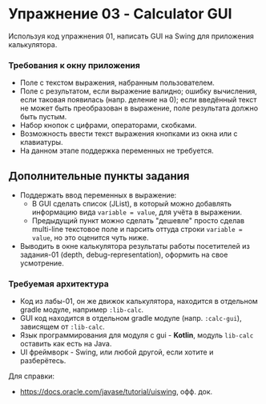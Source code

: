 # Упражнение 03 - Calculator GUI

Используя код упражнения 01, написать GUI на Swing для приложения калькулятора.

### Требования к окну приложения

- Поле с текстом выражения, набранным пользователем.
- Поле с результатом, если выражение валидно; ошибку вычисления, если таковая появилась (напр. деление на 0);
  если введённый текст не может быть преобразован в выражение, поле результата должно быть пустым.
- Набор кнопок с цифрами, операторами, скобками.
- Возможность ввести текст выражения кнопками из окна или с клавиатуры.
- На данном этапе поддержка переменных не требуется.

## Дополнительные пункты задания
- Поддержать ввод переменных в выражение:
    - В GUI сделать список (JList), в который можно добавлять информацию вида `variable = value`, для учёта в выражении.
    - Предыдущий пункт можно сделать "дешевле" просто сделав multi-line текстовое поле и парсить оттуда строки `variable = value`,
      но это оценится чуть ниже.
- Выводить в окне калькулятора результаты работы посетителей из задания-01 (depth, debug-representation),
  оформить на свое усмотрение.

### Требуемая архитектура
- Код из лабы-01, он же движок калькулятора, находится в отдельном gradle модуле, например `:lib-calc`.
- GUI код находится в отдельном gradle модуле (напр. `:calc-gui`), зависящем от `:lib-calc`.
- Язык программирования для модуля с gui - **Kotlin**, модуль `lib-calc` оставить как есть на Java.
- UI фреймворк - Swing, или любой другой, если хотите и разберётесь.

Для справки:
- https://docs.oracle.com/javase/tutorial/uiswing, офф. док.